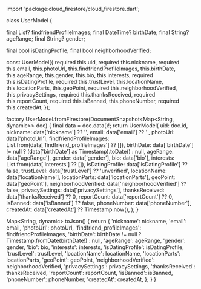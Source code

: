 import 'package:cloud_firestore/cloud_firestore.dart';

class UserModel {

  final List<String>? findfriendProfileImages;
  final DateTime? birthDate;
  final String? ageRange;
  final String? gender;


  final bool isDatingProfile;
  final bool neighborhoodVerified;




  const UserModel({
    required this.uid,
    required this.nickname,
    required this.email,
    this.photoUrl,
    this.findfriendProfileImages,
    this.birthDate,
    this.ageRange,
    this.gender,
    this.bio,
    this.interests,
    required this.isDatingProfile,
    required this.trustLevel,
    this.locationName,
    this.locationParts,
    this.geoPoint,
    required this.neighborhoodVerified,
    this.privacySettings,
    required this.thanksReceived,
    required this.reportCount,
    required this.isBanned,
    this.phoneNumber,
    required this.createdAt,
  });

  factory UserModel.fromFirestore(DocumentSnapshot<Map<String, dynamic>> doc) {
    final data = doc.data()!;
    return UserModel(
      uid: doc.id,
      nickname: data['nickname'] ?? '',
      email: data['email'] ?? '',
      photoUrl: data['photoUrl'],
      findfriendProfileImages: List<String>.from(data['findfriend_profileImages'] ?? []),
      birthDate: data['birthDate'] != null ? (data['birthDate'] as Timestamp).toDate() : null,
      ageRange: data['ageRange'],
      gender: data['gender'],
      bio: data['bio'],
      interests: List<String>.from(data['interests'] ?? []),
      isDatingProfile: data['isDatingProfile'] ?? false,
      trustLevel: data['trustLevel'] ?? 'unverified',
      locationName: data['locationName'],
      locationParts: data['locationParts'],
      geoPoint: data['geoPoint'],
      neighborhoodVerified: data['neighborhoodVerified'] ?? false,
      privacySettings: data['privacySettings'],
      thanksReceived: data['thanksReceived'] ?? 0,
      reportCount: data['reportCount'] ?? 0,
      isBanned: data['isBanned'] ?? false,
      phoneNumber: data['phoneNumber'],
      createdAt: data['createdAt'] ?? Timestamp.now(),
    );
  }

  Map<String, dynamic> toJson() {
    return {
      'nickname': nickname,
      'email': email,
      'photoUrl': photoUrl,
      'findfriend_profileImages': findfriendProfileImages,
      'birthDate': birthDate != null ? Timestamp.fromDate(birthDate!) : null,
      'ageRange': ageRange,
      'gender': gender,
      'bio': bio,
      'interests': interests,
      'isDatingProfile': isDatingProfile,
      'trustLevel': trustLevel,
      'locationName': locationName,
      'locationParts': locationParts,
      'geoPoint': geoPoint,
      'neighborhoodVerified': neighborhoodVerified,
      'privacySettings': privacySettings,
      'thanksReceived': thanksReceived,
      'reportCount': reportCount,
      'isBanned': isBanned,
      'phoneNumber': phoneNumber,
      'createdAt': createdAt,
    };
  }
}

